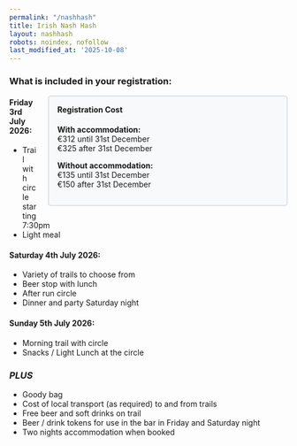 ```yaml
---
permalink: "/nashhash"
title: Irish Nash Hash
layout: nashhash
robots: noindex, nofollow
last_modified_at: '2025-10-08'
---
```


<style>
.registration-box {
  float: right;
  width: 400px;
  margin-left: 20px;
  margin-bottom: 20px;
  padding: 15px;
  background-color: #f8f9fa;
  border: 2px solid #dee2e6;
  border-radius: 5px;
}

@media (max-width: 768px) {
  .registration-box {
    float: none;
    width: 100%;
    margin-left: 0;
    margin-bottom: 20px;
  }
}
</style>

### What is included in your registration:

<div class="registration-box">
  <h4 style="margin-top: 0;">Registration Cost</h4>
  <p><strong>With accommodation:</strong><br>
  €312 until 31st December<br>
  €325 after 31st December</p>
  <p><strong>Without accommodation:</strong><br>
  €135 until 31st December<br>
  €150 after 31st December</p>
</div>

#### Friday 3rd July 2026:
* Trail with circle starting 7:30pm
* Light meal

#### Saturday 4th July 2026:
* Variety of trails to choose from
* Beer stop with lunch
* After run circle
* Dinner and party Saturday night

#### Sunday 5th July 2026:
* Morning trail with circle
* Snacks / Light Lunch at the circle

### <i>PLUS</i>
* Goody bag
* Cost of local transport (as required) to and from trails
* Free beer and soft drinks on trail
* Beer / drink tokens for use in the bar in Friday and Saturday night
* Two nights accommodation when booked 
